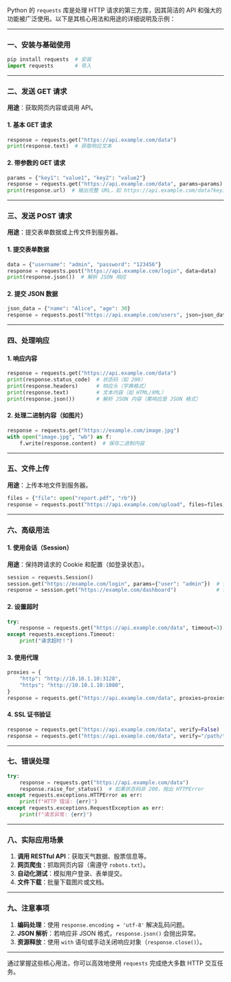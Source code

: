 Python 的 `requests` 库是处理 HTTP 请求的第三方库，因其简洁的 API 和强大的功能被广泛使用。以下是其核心用法和用途的详细说明及示例：

---

### 一、安装与基础使用

```python
pip install requests  # 安装
import requests       # 导入
```

---

### 二、发送 GET 请求

**用途**：获取网页内容或调用 API。

#### 1. 基本 GET 请求

```python
response = requests.get("https://api.example.com/data")
print(response.text)  # 获取响应文本
```

#### 2. 带参数的 GET 请求

```python
params = {"key1": "value1", "key2": "value2"}
response = requests.get("https://api.example.com/data", params=params)
print(response.url)  # 输出完整 URL，如 https://api.example.com/data?key1=value1&key2=value2
```

---

### 三、发送 POST 请求

**用途**：提交表单数据或上传文件到服务器。

#### 1. 提交表单数据

```python
data = {"username": "admin", "password": "123456"}
response = requests.post("https://api.example.com/login", data=data)
print(response.json())  # 解析 JSON 响应
```

#### 2. 提交 JSON 数据

```python
json_data = {"name": "Alice", "age": 30}
response = requests.post("https://api.example.com/users", json=json_data)
```

---

### 四、处理响应

#### 1. 响应内容

```python
response = requests.get("https://api.example.com/data")
print(response.status_code)  # 状态码（如 200）
print(response.headers)      # 响应头（字典格式）
print(response.text)         # 文本内容（如 HTML/XML）
print(response.json())       # 解析 JSON 内容（需响应是 JSON 格式）
```

#### 2. 处理二进制内容（如图片）

```python
response = requests.get("https://example.com/image.jpg")
with open("image.jpg", "wb") as f:
    f.write(response.content)  # 保存二进制内容
```

---

### 五、文件上传

**用途**：上传本地文件到服务器。

```python
files = {"file": open("report.pdf", "rb")}
response = requests.post("https://api.example.com/upload", files=files)
```

---

### 六、高级用法

#### 1. 使用会话（Session）

**用途**：保持跨请求的 Cookie 和配置（如登录状态）。

```python
session = requests.Session()
session.get("https://example.com/login", params={"user": "admin"})  # 保持 Cookie
response = session.get("https://example.com/dashboard")             # 使用同一会话
```

#### 2. 设置超时

```python
try:
    response = requests.get("https://api.example.com/data", timeout=3)  # 3 秒超时
except requests.exceptions.Timeout:
    print("请求超时！")
```

#### 3. 使用代理

```python
proxies = {
    "http": "http://10.10.1.10:3128",
    "https": "http://10.10.1.10:1080",
}
response = requests.get("https://api.example.com/data", proxies=proxies)
```

#### 4. SSL 证书验证

```python
response = requests.get("https://api.example.com/data", verify=False)  # 禁用验证（不推荐）
response = requests.get("https://api.example.com/data", verify="/path/to/cert.pem")  # 自定义证书
```

---

### 七、错误处理

```python
try:
    response = requests.get("https://api.example.com/data")
    response.raise_for_status()  # 如果状态码非 200，抛出 HTTPError
except requests.exceptions.HTTPError as err:
    print(f"HTTP 错误: {err}")
except requests.exceptions.RequestException as err:
    print(f"请求异常: {err}")
```

---

### 八、实际应用场景

1. **调用 RESTful API**：获取天气数据、股票信息等。
2. **网页爬虫**：抓取网页内容（需遵守 `robots.txt`）。
3. **自动化测试**：模拟用户登录、表单提交。
4. **文件下载**：批量下载图片或文档。

---

### 九、注意事项

1. **编码处理**：使用 `response.encoding = 'utf-8'` 解决乱码问题。
2. **JSON 解析**：若响应非 JSON 格式，`response.json()` 会抛出异常。
3. **资源释放**：使用 `with` 语句或手动关闭响应对象（`response.close()`）。

---

通过掌握这些核心用法，你可以高效地使用 `requests` 完成绝大多数 HTTP 交互任务。
